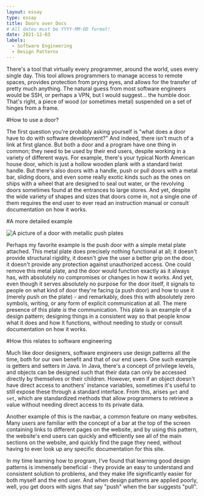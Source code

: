 ```yaml
---
layout: essay
type: essay
title: Doors over Docs
# All dates must be YYYY-MM-DD format!
date: 2021-12-03
labels:
  - Software Engineering
  - Design Patterns
---
```


There's a tool that virtually every programmer, around the world, uses every single day. This tool allows programmers to manage access to remote spaces, provides protection from prying eyes, and allows for the transfer of pretty much anything. The natural guess from most software engineers would be SSH, or perhaps a VPN, but I would suggest... the humble door. That's right, a piece of wood (or sometimes metal) suspended on a set of hinges from a frame.

#How to use a door?

The first question you're probably asking yourself is "what does a door have to do with software development?" And indeed, there isn't much of a link at first glance. But both a door and a program have one thing in common; they need to be used by their end users, despite working in a variety of different ways. For example, there's your typical North American house door, which is just a hollow wooden plank with a standard twist handle. But there's also doors with a handle, push or pull doors with a metal bar, sliding doors, and even some really exotic kinds such as the ones on ships with a wheel that are designed to seal out water, or the revolving doors sometimes found at the entrances to large stores. And yet, despite the wide variety of shapes and sizes that doors come in, not a single one of them requires the end user to ever read an instruction manual or consult documentation on how it works.

#A more detailed example

![A picture of a door with metallic push plates](https://www.barbourproductsearch.info/1.%20Mid%20Plates%20-%20Push%20and%20Kick%20Plates%20by%20Hafele1%20copy-file096608.jpg)

Perhaps my favorite example is the push door with a simple metal plate attached. This metal plate does precisely nothing functional at all; it doesn't provide structural rigidity, it doesn't give the user a better grip on the door, it doesn't provide any protection against unauthorized access. One could remove this metal plate, and the door would function exactly as it always has, with absolutely no compromises or changes in how it works. And yet, even though it serves absolutely no purpose for the door itself, it signals to people on what kind of door they're facing (a push door) and how to use it (merely push on the plate) - and remarkably, does this with absolutely zero symbols, writing, or any form of explicit communication at all. The mere presence of this plate *is* the communication. This plate is an example of a design pattern; designing things in a consistent way so that people know what it does and how it functions, without needing to study or consult documentation on how it works.

#How this relates to software engineering

Much like door designers, software engineers use design patterns all the time, both for our own benefit and that of our end users. One such example is getters and setters in Java. In Java, there's a concept of privilege levels, and objects can be designed such that their data can only be accessed directly by themselves or their children. However, even if an object doesn't have direct access to anothers' instance variables, sometimes it's useful to still expose these through a standard interface. From this, arises `get` and `set`, which are standardized methods that allow programmers to retrieve a value without needing direct access to its private data. 

Another example of this is the navbar, a common feature on many websites. Many users are familiar with the concept of a bar at the top of the screen containing links to different pages on the website, and by using this pattern, the website's end users can quickly and efficiently see all of the main sections on the website, and quickly find the page they need, without having to ever look up any specific documentation for this site. 

In my time learning how to program, I've found that learning good design patterns is immensely beneficial - they provide an easy to understand and consistent solution to problems, and they make life significantly easier for both myself and the end user. And when design patterns are applied poorly, well, you get doors with signs that say "push" when the bar suggests "pull".

